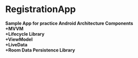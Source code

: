# RegistrationApp
**Sample App for practice Android Architecture Components**  
**+MVVM**  
**+Lifecycle Library**  
**+ViewModel**  
**+LiveData**  
**+Room Data Persistence Library**
